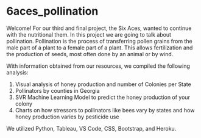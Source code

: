 # 6aces_pollination

Welcome! For our third and final project, the Six Aces, wanted to continue with the nutritional them.  In this project we are going to talk about pollination. Pollination is the process of transferring pollen grains from the male part of a plant to a female part of a plant.  This allows fertilization and the production of seeds, most often done by an animal or by wind. 

With information obtained from our resources, we compiled the following analysis:
1. Visual analysis of honey production and number of Colonies per State
2. Pollinators by counties in Georgia
3. SVR Machine Learning Model to predict the honey production of your colony
4. Charts on how stressors to pollinators like bees vary by states and how honey production varies by pesticide use

We utilized Python, Tableau, VS Code, CSS, Bootstrap, and Heroku.
